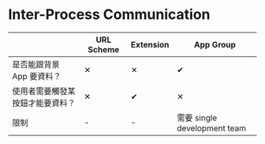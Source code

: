# Inter-Process Communication


| | URL Scheme | Extension | App Group |
| --- | --- | --- | --- |
| 是否能跟背景 App 要資料？ | ✕ | ✕ | ✔ |
| 使用者需要觸發某按鈕才能要資料？ | ✕ | ✔ | ✕ |
| 限制 | - | - | 需要 single development team |

